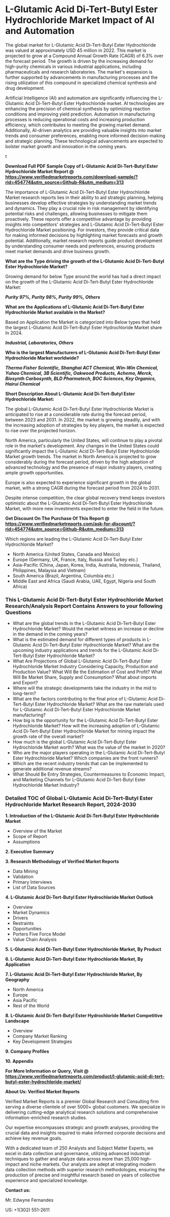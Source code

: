 <meta name="title" content="Global L-Glutamic Acid Di-Tert-Butyl Ester Hydrochloride Market Impact of AI and Automation"><meta name="description" content="The global market for L-Glutamic Acid Di-Tert-Butyl Ester Hydrochloride was valued at approximately USD 45 million in 2022. This market is projected to grow at a Compo"><meta name="title" content="L-Glutamic Acid Di-Tert-Butyl Ester Hydrochloride Market Size, Share, Scope, Trends, Growth, Opportunities, Analysis, Forecast"><h1>L-Glutamic Acid Di-Tert-Butyl Ester Hydrochloride Market Impact of AI and Automation</h1><p>The global market for L-Glutamic Acid Di-Tert-Butyl Ester Hydrochloride was valued at approximately USD 45 million in 2022. This market is projected to grow at a Compound Annual Growth Rate (CAGR) of 6.3% over the forecast period. The growth is driven by the increasing demand for high-purity chemicals in various industrial applications, including pharmaceuticals and research laboratories. The market's expansion is further supported by advancements in manufacturing processes and the rising utilization of this compound in specialized chemical synthesis and drug development.</p><p>Artificial Intelligence (AI) and automation are significantly influencing the L-Glutamic Acid Di-Tert-Butyl Ester Hydrochloride market. AI technologies are enhancing the precision of chemical synthesis by optimizing reaction conditions and improving yield prediction. Automation in manufacturing processes is reducing operational costs and increasing production efficiency, which contributes to meeting the growing market demand. Additionally, AI-driven analytics are providing valuable insights into market trends and consumer preferences, enabling more informed decision-making and strategic planning. These technological advancements are expected to bolster market growth and innovation in the coming years.</p>t</p><p id="" class=""><strong>Download Full PDF Sample Copy of L-Glutamic Acid Di-Tert-Butyl Ester Hydrochloride Market Report @ <a href="https://www.verifiedmarketreports.com/download-sample/?rid=454774&utm_source=Github-R&utm_medium=313" target="_blank">https://www.verifiedmarketreports.com/download-sample/?rid=454774&utm_source=Github-R&utm_medium=313</a></strong></p><p>The importance of&nbsp;L-Glutamic Acid Di-Tert-Butyl Ester Hydrochloride Market research reports lies in their ability to aid strategic planning, helping businesses develop effective strategies by understanding market trends and dynamics. They play a crucial role in risk management by identifying potential risks and challenges, allowing businesses to mitigate them proactively. These reports offer a competitive advantage by providing insights into competitors' strategies and L-Glutamic Acid Di-Tert-Butyl Ester Hydrochloride Market positioning. For investors, they provide critical data for making informed decisions by highlighting market forecasts and growth potential. Additionally, market research reports guide product development by understanding consumer needs and preferences, ensuring products meet market demands and drive business growth.</p><p><strong>What are the&nbsp;Type driving the growth of the L-Glutamic Acid Di-Tert-Butyl Ester Hydrochloride Market?</strong></p><p id="" class="">Growing demand for below Type around the world has had a direct impact on the growth of the L-Glutamic Acid Di-Tert-Butyl Ester Hydrochloride Market:</p><em><strong>Purity 97%, Purity 98%, Purity 99%, Others</strong></em></p><strong>What are the&nbsp;Applications&nbsp;of L-Glutamic Acid Di-Tert-Butyl Ester Hydrochloride Market available in the Market?</strong></p><p id="" class="">Based on Application the Market is categorized into Below types that held the largest L-Glutamic Acid Di-Tert-Butyl Ester Hydrochloride Market share In 2024.</p><em><strong>Industrial, Laboratories, Others</strong></em></p><strong>Who is the largest Manufacturers of L-Glutamic Acid Di-Tert-Butyl Ester Hydrochloride Market worldwide?</strong></p><p><em><strong>Thermo Fisher Scientific, Shanghai ACT Chemical, Win-Win Chemical, Yuhao Chemical, 3B Scientific, Oakwood Products, Achemo, Merck, Biosynth Carbosynth, BLD Pharmatech, BOC Sciences, Key Organics, Hairui Chemical</strong></em></p><p id="" class=""><strong>Short Description About L-Glutamic Acid Di-Tert-Butyl Ester Hydrochloride Market:</strong></p><p>The global L-Glutamic Acid Di-Tert-Butyl Ester Hydrochloride Market is anticipated to rise at a considerable rate during the forecast period, between 2023 and 2031. In 2022, the market is growing steadily, and with the increasing adoption of strategies by key players, the market is expected to rise over the projected horizon.</p><p>North America, particularly the United States, will continue to play a pivotal role in the market's development. Any changes in the United States could significantly impact the L-Glutamic Acid Di-Tert-Butyl Ester Hydrochloride Market growth trends. The market in North America is projected to grow considerably during the forecast period, driven by the high adoption of advanced technology and the presence of major industry players, creating ample growth opportunities.</p><p>Europe is also expected to experience significant growth in the global market, with a strong CAGR during the forecast period from 2024 to 2031.</p><p>Despite intense competition, the clear global recovery trend keeps investors optimistic about the L-Glutamic Acid Di-Tert-Butyl Ester Hydrochloride Market, with more new investments expected to enter the field in the future.</p><p id="" class=""><strong>Get Discount On The Purchase Of This Report @ <a href="https://www.verifiedmarketreports.com/ask-for-discount/?rid=454774&utm_source=Github-R&utm_medium=313" target="_blank">https://www.verifiedmarketreports.com/ask-for-discount/?rid=454774&utm_source=Github-R&utm_medium=313</a></strong></p>Which regions are leading the L-Glutamic Acid Di-Tert-Butyl Ester Hydrochloride Market?</p><ul><li>North America (United States, Canada and Mexico)</li><li>Europe (Germany, UK, France, Italy, Russia and Turkey etc.)</li><li>Asia-Pacific (China, Japan, Korea, India, Australia, Indonesia, Thailand, Philippines, Malaysia and Vietnam)</li><li>South America (Brazil, Argentina, Columbia etc.)</li><li>Middle East and Africa (Saudi Arabia, UAE, Egypt, Nigeria and South Africa)</li></ul><h3 id="" class="">This L-Glutamic Acid Di-Tert-Butyl Ester Hydrochloride Market Research/Analysis Report Contains Answers to your following Questions</h3><ul><li>What are the global trends in the L-Glutamic Acid Di-Tert-Butyl Ester Hydrochloride Market? Would the market witness an increase or decline in the demand in the coming years?</li><li>What is the estimated demand for different types of products in L-Glutamic Acid Di-Tert-Butyl Ester Hydrochloride Market? What are the upcoming industry applications and trends for the L-Glutamic Acid Di-Tert-Butyl Ester Hydrochloride Market?</li><li>What Are Projections of Global L-Glutamic Acid Di-Tert-Butyl Ester Hydrochloride Market Industry Considering Capacity, Production and Production Value? What Will Be the Estimation of Cost and Profit? What Will Be Market Share, Supply and Consumption? What about imports and Export?</li><li>Where will the strategic developments take the industry in the mid to long-term?</li><li>What are the factors contributing to the final price of L-Glutamic Acid Di-Tert-Butyl Ester Hydrochloride Market? What are the raw materials used for L-Glutamic Acid Di-Tert-Butyl Ester Hydrochloride Market manufacturing?</li><li>How big is the opportunity for the L-Glutamic Acid Di-Tert-Butyl Ester Hydrochloride Market? How will the increasing adoption of L-Glutamic Acid Di-Tert-Butyl Ester Hydrochloride Market for mining impact the growth rate of the overall market?</li><li>How much is the global L-Glutamic Acid Di-Tert-Butyl Ester Hydrochloride Market worth? What was the value of the market In 2020?</li><li>Who are the major players operating in the L-Glutamic Acid Di-Tert-Butyl Ester Hydrochloride Market? Which companies are the front runners?</li><li>Which are the recent industry trends that can be implemented to generate additional revenue streams?</li><li>What Should Be Entry Strategies, Countermeasures to Economic Impact, and Marketing Channels for L-Glutamic Acid Di-Tert-Butyl Ester Hydrochloride Market Industry?</li></ul><h3 id="" class="">Detailed TOC of Global L-Glutamic Acid Di-Tert-Butyl Ester Hydrochloride Market Research Report, 2024-2030</h3><p id="" class=""><strong>1. Introduction of the L-Glutamic Acid Di-Tert-Butyl Ester Hydrochloride Market</strong></p><ul><li>Overview of the Market</li><li>Scope of Report</li><li>Assumptions</li></ul><p id="" class=""><strong>2. Executive Summary</strong></p><p id="" class=""><strong>3. Research Methodology of Verified Market Reports</strong></p><ul><li>Data Mining</li><li>Validation</li><li>Primary Interviews</li><li>List of Data Sources</li></ul><p id="" class=""><strong>4. L-Glutamic Acid Di-Tert-Butyl Ester Hydrochloride Market Outlook</strong></p><ul><li>Overview</li><li>Market Dynamics</li><li>Drivers</li><li>Restraints</li><li>Opportunities</li><li>Porters Five Force Model</li><li>Value Chain Analysis</li></ul><p id="" class=""><strong>5. L-Glutamic Acid Di-Tert-Butyl Ester Hydrochloride Market, By Product</strong></p><p id="" class=""><strong>6. L-Glutamic Acid Di-Tert-Butyl Ester Hydrochloride Market, By Application</strong></p><p id="" class=""><strong>7. L-Glutamic Acid Di-Tert-Butyl Ester Hydrochloride Market, By Geography</strong></p><ul><li>North America</li><li>Europe</li><li>Asia Pacific</li><li>Rest of the World</li></ul><p id="" class=""><strong>8. L-Glutamic Acid Di-Tert-Butyl Ester Hydrochloride Market Competitive Landscape</strong></p><ul><li>Overview</li><li>Company Market Ranking</li><li>Key Development Strategies</li></ul><p id="" class=""><strong>9. Company Profiles</strong></p><p id="" class=""><strong>10. Appendix</strong></p><p id="" class=""><strong>For More Information or Query, Visit @ <a href="https://www.verifiedmarketreports.com/product/l-glutamic-acid-di-tert-butyl-ester-hydrochloride-market/" target="_blank">https://www.verifiedmarketreports.com/product/l-glutamic-acid-di-tert-butyl-ester-hydrochloride-market/</a></strong></p><p id="" class=""><strong>About Us: Verified Market Reports</strong></p><p id="" class="">Verified Market Reports is a premier Global Research and Consulting firm serving a diverse clientele of over 5000+ global customers. We specialize in delivering cutting-edge analytical research solutions and comprehensive information-enriched research studies.</p><p id="" class="">Our expertise encompasses strategic and growth analyses, providing the crucial data and insights required to make informed corporate decisions and achieve key revenue goals.</p><p id="" class="">With a dedicated team of 250 Analysts and Subject Matter Experts, we excel in data collection and governance, utilizing advanced industrial techniques to gather and analyze data across more than 25,000 high-impact and niche markets. Our analysts are adept at integrating modern data collection methods with superior research methodologies, ensuring the production of precise and insightful research based on years of collective experience and specialized knowledge.</p><p id="" class=""><strong>Contact us:</strong></p><p id="" class="">Mr. Edwyne Fernandes</p><p id="" class="">US: +1(302) 551-2611</p>